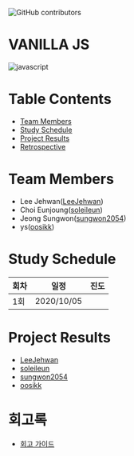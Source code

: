 ![GitHub contributors](https://img.shields.io/github/contributors/Alpha-ka-js/VANILLA-JS?&color=brightgreen)
![<Languages>](https://img.shields.io/github/languages/count/Alpha-ka-JS/VANILLA-JS?&color=brightgreen)
![<TopLanguages>](https://img.shields.io/github/languages/top/Alpha-ka-JS/VANILLA-JS?&color=brightgreen)
![<repoSize>](https://img.shields.io/github/repo-size/Alpha-ka-JS/VANILLA-JS)
![<CommitActivity>](https://img.shields.io/github/commit-activity/m/Alpha-ka-JS/VANILLA-JS)
![<LastCommit>](https://img.shields.io/github/last-commit/Alpha-ka-JS/VANILLA-JS)

# VANILLA JS
![javascript](https://upload.wikimedia.org/wikipedia/commons/thumb/9/99/Unofficial_JavaScript_logo_2.svg/280px-Unofficial_JavaScript_logo_2.svg.png)

# Table Contents
* [Team Members](#team-members)
* [Study Schedule](#study-schedule)
* [Project Results](#project-result) 
* [Retrospective](#retrospective)

# <a name="team-members"></a>Team Members
* Lee Jehwan([LeeJehwan](https://github.com/LeeJehwan))
* Choi Eunjoung([soleileun](https://github.com/soleileun))
* Jeong Sungwon([sungwon2054](https://github.com/sungwon2054))
* ys([oosikk](https://github.com/oosikk))

# <a name="study-schedule"></a>Study Schedule
회차 | 일정 | 진도
------|------|-----
1회|2020/10/05|


# <a name="project-result"></a>Project Results
* [LeeJehwan](https://alpha-ka-js.github.io/VANILLA-JS/LeeJehwan/chrome/clone-project)
* [soleileun](https://alpha-ka-js.github.io/VANILLA-JS/ChoiEunjoung/chrome/clone-project)
* [sungwon2054](https://alpha-ka-js.github.io/VANILLA-JS/JeongSungWon/chrome/clone-project)
* [oosikk](https://alpha-ka-js.github.io/VANILLA-JS/ys/chrome/clone-project)

# <a name="retrospective"></a>회고록
* [회고 가이드](https://alpha-ka-js.github.io/VANILLA-JS/Retrospective/)